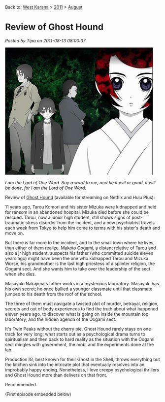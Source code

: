 Back to: [West Karana](/posts/westkarana.md) > [2011](/posts/2011/westkarana.md) > [August](./westkarana.md)
# Review of Ghost Hound

*Posted by Tipa on 2011-08-13 08:00:37*

![](../../../uploads/2011/08/ghosthoundf-480x413.jpg "Ghost Hound")

*I am the Lord of One Word. Say a word to me, and be it evil or good, it will be done, for I am the Lord of One Word.*

Review of [Ghost Hound](http://en.wikipedia.org/wiki/Ghost_Hound) (available for streaming on Netflix and Hulu Plus):

11 years ago, Tarou Komori and his sister Mizuka were kidnapped and held for ransom in an abandoned hospital. Mizuka died before she could be rescued. Tarou, now a junior high student, still shows signs of post-traumatic stress disorder from the incident, and a new psychiatrist travels each week from Tokyo to help him come to terms with his sister's death and move on.

But there is far more to the incident, and to the small town where he lives, than either of them realize. Makoto Oogami, a distant relative of Tarou and also a jr high student, suspects his father (who committed suicide eleven years ago) might have been the one who kidnapped Tarou and Mizuka. Worse, his grandmother is the last high priestess of a splinter religion, the Oogami sect. And she wants him to take over the leadership of the sect when she dies.

Masayuki Nakajima's father works in a mysterious laboratory. Masayuki has his own secret; he once bullied a younger classmate until that classmate jumped to his death from the roof of the school.

The three of them must navigate a twisted plot of murder, betrayal, religion, secrets and out of body experiences to find the truth about what happened eleven years ago, to discover what is going on inside the mountain top laboratory, and the hidden agenda of the Oogami sect.

It's Twin Peaks without the cherry pie. Ghost Hound rarely stays on one track for very long; what starts out as a psychological drama turns to spiritualism and then back to hard reality as the situation with the Oogami sect mingles with government, the mob, and the experiments done at the lab.

Production IG, best known for their Ghost in the Shell, throws everything but the kitchen sink into the intricate plot that eventually resolves into an improbably happy ending. Nonetheless, I love creepy psychological thrillers and Ghost Hound more than delivers on that front.

Recommended.

(First episode embedded below)



